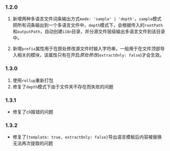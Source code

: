 ### 1.2.0

1. 新增两种多语言文件词条输出方式`mode: 'sample' | 'depth'`，`sample`模式把所有词条输出到一个多语言文件中，`depth`模式下，会根据传入的`rootPath`和`outputPath`，自动创建`i18n`目录，并分源文件层级输出多语言文件到该目录中。

2. 新增`prefix`属性用于在原处修改源文件时输入字符串，一般用于在文件顶部导入相关的模块，该属性只有在开启*原处修改*(`extractOnly: false`)才会生效。

### 1.3.0

1. 使用`rollup`重新打包
2. 修复了`depth`模式下由于文件夹不存在而失败的问题
  
### 1.3.1

* 修复了cli报错的问题

### 1.3.2

* 修复了`{template: true, extractOnly: false}`导出语言模板后内容被替换无法再次提取的问题